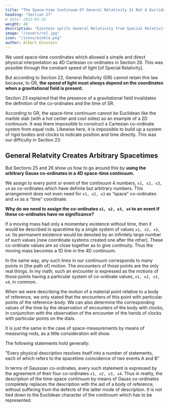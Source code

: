 ```yaml
---
title: "The Space–time Continuum Of General Relativity Is Not A Euclidean Continuum"
heading: "Section 27"
# date: 2022-03-10
weight: 48
description: "Einstein splits General Relativity from Special Relativity by creating an arbitrary, malleable spacetime"
image: "/covers/rel.jpg"
icon: "/icons/einbla.png"
author: Albert Einstein
---
```




<!-- In Part 1, --> 
We used space-time coordinates which allowed a simple and direct physical interpretation as 4D Cartesian co-ordinates in Section 26. This was possible through the <!-- law of the --> constant speed <!-- of the velocity --> of light [of Special Relativity]. 

But according to Section 22, General Relativity (GR) cannot retain this law because, to GR, **the speed of light must always depend on the coordinates when a gravitational field is present.**

Section 23 explained that the presence of a gravitational field invalidates the definition of the co-ordinates and the time of SR.

According to GR, the space-time continuum cannot be Euclidean like the marble slab (with a hot center and cool sides) <!-- . local variations of temperature --> as an example of a 2D continuum. It was there impossible to construct a Cartesian co-ordinate system from equal rods. Likewise here, it is impossible to build up a system<!--  (reference-body) --> of rigid bodies and clocks to <!-- , which shall be of such a nature that measuring-rods and clocks, arranged rigidly with respect to one another, shall --> indicate position and time directly. This was our difficulty in Section 23.



## General Relatvity Creates Arbitrary Spacetimes

But Sections 25 and 26 show us how to go around this by **using the arbitrary Gauss co-ordinates in a 4D space-time continuum.** 

We assign to every point or event of the continuum 4 numbers, `x1, x2, x3, x4` as co-ordinates which have definite but arbitrary numbers. This arrangement does not even need for `x1, x2, x3` as “space” co-ordinates and `x4` as a “time” coordinate.

**Why do we need to assign the co-ordinates `x1, x2, x3, x4` to an event if these co-ordinates have no significance?** 

If a moving mass had only a momentary existence without time, then it would be described in spacetime by a single system of values `x1, x2, x3, x4`. Its permanent existence would be denoted <!-- must be characterised --> by an infinitely large number of such <!-- systems of --> values [new coordinate systems created one after the other]. These co-ordinate values are so close together as to give continuity. Thus the moving mass becomes a 1D line in the 4D continuum. 

In the same way, any such lines in our continuum corresponds to many points in [the path of] motion. The encounters of those points are the only real things. <!-- only statements having regard to these points which can claim a physical existence are in reality the statements about their encounters.  --> In my math, such an encounter is expressed as <!-- in the fact that the two lines which represent --> the motions of those points <!-- in question --> having a particular system of co-ordinate values, `x1, x2, x3, x4`, in common.

<!-- In reality, such encounters constitute the only actual evidence of a time-space nature with which we meet in physical statements. -->

When we were describing the motion of a material point relative to a body of reference, we only stated that the encounters of this point with particular points of the reference-body. We can also determine the corresponding values of the time by the observation of encounters of the body with clocks, in conjunction with the observation of the encounter of the hands of clocks with particular points on the dials. 

It is just the same in the case of space-measurements by means of measuring-rods, as a little consideration will show. 

The following statements hold generally:

"Every physical description resolves itself into a number of statements, each of which refers to the spacetime coincidence of two events A and B"

In terms of Gaussian co-ordinates, every such statement is expressed by the agreement of their four co-ordinates `x1, x2, x3, x4`. Thus in reality, the description of the time-space continuum by means of Gauss co-ordinates completely replaces the description with the aid of a body of reference, without suffering from the defects of the latter mode of description. It is not tied down to the Euclidean character of the continuum which has to be represented.